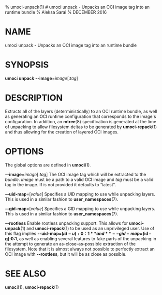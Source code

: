 % umoci-unpack(1) # umoci unpack - Unpacks an OCI image tag into an runtime bundle
% Aleksa Sarai
% DECEMBER 2016
# NAME
umoci unpack - Unpacks an OCI image tag into an runtime bundle

# SYNOPSIS
**umoci unpack**
**--image**=*image*[:*tag*]
*<bundle>*

# DESCRIPTION
Extracts all of the layers (deterministically) to an OCI runtime bundle, as
well as generating an OCI runtime configuration that corresponds to the image's
configuration. In addition, an **mtree**(8) specification is generated at the
time of unpacking to allow filesystem deltas to be generated by
**umoci-repack**(1) and thus allowing for the creation of layered OCI images.

# OPTIONS
The global options are defined in **umoci**(1).

**--image**=*image*[:*tag*]
  The OCI image tag which will be extracted to the *bundle*. *image* must be a
  path to a valid OCI image and *tag* must be a valid tag in the image. If
  *<tag>* is not provided it defaults to "latest".

**--uid-map**=[*value*]
  Specifies a UID mapping to use while unpacking layers. This is used in a
  similar fashion to **user_namespaces**(7).

**--gid-map**=[*value*]
  Specifies a GID mapping to use while unpacking layers. This is used in a
  similar fashion to **user_namespaces**(7).

**--rootless**
  Enable rootless unpacking support. This allows for **umoci-unpack**(1) and
  **umoci-repack**(1) to be used as an unprivileged user. Use of this flag
  implies **--uid-map=$(id -u):0:1** and **--gid-map=$(id -g):0:1**, as well as
  enabling several features to fake parts of the unpacking in the attempt to
  generate an as-close-as-possible extraction of the filesystem. Note that it
  is almost always not possible to perfectly extract an OCI image with
  **--rootless**, but it will be as close as possible.

# SEE ALSO
**umoci**(1), **umoci-repack**(1)
